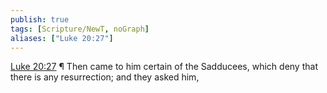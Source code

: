 ```yaml
---
publish: true
tags: [Scripture/NewT, noGraph]
aliases: ["Luke 20:27"]
---
```

[Luke 20:27](https://churchofjesuschrist.org/study/scriptures/nt/luke/20?lang=eng&id=p27#p27) ¶ Then came to him certain of the Sadducees, which deny that there is any resurrection; and they asked him,
